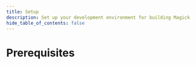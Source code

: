 ```yaml
---
title: Setup
description: Set up your development environment for building Magick
hide_table_of_contents: false
---
```


# Prerequisites
